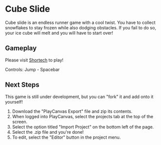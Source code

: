 # Cube Slide

Cube slide is an endless runner game with a cool twist. You have to collect snowflakes to stay frozen while also dodging obstacles. If you fail to do so, your ice cube will melt and you will have to start over!

## Gameplay

Please visit [Shortech](https://www.shortech.tech) to play!

Controls:
Jump - Spacebar

## Next Steps

This game is still under development, but you can "fork" it and add onto it yourself!

1. Download the "PlayCanvas Export" file and zip its contents.
2. When logged into PlayCanvas, select the projects tab at the top of the screen.
3. Select the option titled "Import Project" on the bottom left of the page.
4. Select the .zip file and you're done!
5. To edit, select the "Editor" button in the project menu. 
